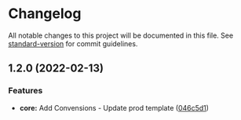 # Changelog

<!-- markdownlint-disable MD001 MD012 MD024 MD034 -->

All notable changes to this project will be documented in this file. See [standard-version](https://github.com/conventional-changelog/standard-version) for commit guidelines.

## 1.2.0 (2022-02-13)


### Features

* **core:** Add Convensions - Update prod template ([046c5d1](https://github.com/litelement-dev/create-lit/commit/046c5d11e7dc051086d5a7b7476a03b2706083ad))

